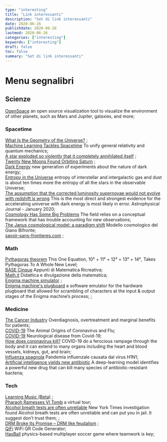 ```yaml
---
type: "interesting"
title: "Link interessanti"
description: "Set di link interessanti"
date: 2020-06-26
publishdate: 2020-06-26
lastmod: 2020-06-26
categories: ["interesting"]
keywords: ["interesting"]
draft: false
toc: false
summary: "Set di link interessanti"
---
```


 

# Menu segnalibri

## Scienze
[OpenSpace](https://www.openspaceproject.com/) an open source visualization tool to visualize the environment of other planets, such as Mars and Jupiter, galaxies, and more;  

### Spacetime
[What Is the Geometry of the Universe?](https://www.quantamagazine.org/what-is-the-geometry-of-the-universe-20200316/) ;  
[Machine Learning Tackles Spacetime](https://physics.aps.org/articles/v13/40) To unify general relativity and quantum mechanics;  
[A star exploded so violently that it completely annihilated itself](https://www.syfy.com/syfywire/across-the-universe-a-star-exploded-so-violently-that-it-completely-annihilated-itself) ;  
[Twenty New Moons Found Orbiting Saturn](https://dtm.carnegiescience.edu/news/twenty-new-moons-found-orbiting-saturn) ;  
[Dark Energy](https://physics.aps.org/articles/v13/1) new generation of experiments about the nature of dark energy;  
[Entropy in the Universe](https://johncarlosbaez.wordpress.com/2020/01/25/entropy-in-the-universe/) entropy of interstellar and intergalactic gas and dust is about ten times more the entropy of all the stars in the observable Universe;  
[The assumption that the corrected luminosity supernovae would not evolve with redshift is wrong](https://phys.org/news/2020-01-evidence-key-assumption-discovery-dark.html) This is the most direct and strongest evidence for the accelerating universe with dark energy is most likely in error. Astrophysical Journal - January 2020;  
[Cosmology Has Some Big Problems](https://blogs.scientificamerican.com/observations/cosmology-has-some-big-problems/) The field relies on a conceptual framework that has trouble accounting for new observations;  
[The Janus cosmological model: a paradigm shift](https://januscosmologicalmodel.com/) Modello cosmologico del Giano Bifronte;  
[savoir-sans-frontieres.com](https://savoir-sans-frontieres.com/) ;  

### Math
[Pythagoras theorem](https://www.forbes.com/sites/startswithabang/2020/03/06/the-bizarre-math-of-why-10%C2%B2-11%C2%B2-12%C2%B2-13%C2%B2-14%C2%B2/) This One Equation, 10² + 11² + 12² = 13² + 14², Takes Pythagoras To A Whole New Level;  
[BASE Cinque](http://utenti.quipo.it/base5/) Appunti di Matematica Ricreativa;  
[Math.it](https://www.math.it/) Didattica e divulgazione della matematica;  
[Enigma machine simulator](https://observablehq.com/@tmcw/enigma-machine) ;  
[Enigma machine's plugboard](https://observablehq.com/@tmcw/enigma-machine-plugboard) a software emulator for the hardware plugboard that allowed for scrambling of characters at the input & output stages of the Enigma machine’s process; ;  

### Medicine
[The Cancer Industry](https://blogs.scientificamerican.com/cross-check/the-cancer-industry-hype-vs-reality/) Overdiagnosis, overtreatment and marginal benefits for patients;  
[COVID-19](https://www.quantamagazine.org/how-do-animal-viruses-like-coronavirus-jump-species-20200225/) The Animal Origins of Coronavirus and Flu;  
[COVID-19](https://www.physiciansweekly.com/the-neuroinvasive-potential-of-sars-cov2-may-be-at-least-partially-responsible-for-the-respiratory-failure-of-covid-19-patients/) Neurological disease from Covid-19;  
[How does coronavirus kill?](https://www.sciencemag.org/news/2020/04/how-does-coronavirus-kill-clinicians-trace-ferocious-rampage-through-body-brain-toes) COVID-19 do a ferocious rampage through the body and it can extend to many organs including the heart and blood vessels, kidneys, gut, and brain;  
[Influenza spagnola](https://it.wikipedia.org/wiki/Influenza_spagnola) Pandemia influenzale causata dal virus H1N1;  
[Artificial intelligence yields new antibiotic](https://news.mit.edu/2020/artificial-intelligence-identifies-new-antibiotic-0220) A deep-learning model identifies a powerful new drug that can kill many species of antibiotic-resistant bacteria;  

### Tech
[Learning Music (Beta)](https://learningmusic.ableton.com/) ;  
[Pharaoh Ramesses VI Tomb](https://my.matterport.com/show/?m=NeiMEZa9d93&mls=1/) a virtual tour;  
[Alcohol breath tests are often unreliable](https://www.nytimes.com/2019/11/03/business/drunk-driving-breathalyzer.html) New York Times investigation found Alcohol breath tests are often unreliable and can put you in jail. It suggest don't trust them; ;  
[DRM Broke Its Promise – DRM like feudalism](https://locusmag.com/2019/09/cory-doctorow-drm-broke-its-promise/) ;  
[QiFi](https://qifi.org/) WiFi QR Code Generator;  
[HaxBall](https://www.haxball.com/) physics-based multiplayer soccer game where teamwork is key;  
